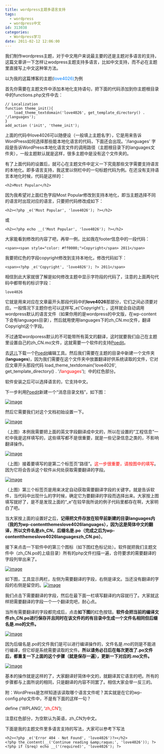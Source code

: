 ```yaml
---
title: wordpress主题多语言支持
tags:
  - wordpress
  - wordpress中文
id: 313038
categories:
  - Wordpress学习
date: 2011-02-12 12:06:00
---
```


我们制作wordpress主题，对于中文用户来说最主要的还是主题对多语言的支持，这篇文章讲一下怎样让wodpress主题支持多语言，比如中文支持，而不必在主题里直接写上中文这种笨方法。

以为我的这篇博客的主题(<span style="color: #0080ff;">love4026)</span>为例

<!--more-->

首先你需要在主题文件中添加本地化支持语句，把下面的代码添加到你主题根目录中的functions.php文件中去：

    // Localization
    function theme_init(){
    	load_theme_textdomain('love4026', get_template_directory() . '/languages');
    }
    add_action ('init', 'theme_init');

上面的代码中love4026可以随便设（一般填上主题名字），它是用来告诉WordPress如何选择那些能本地化语言的代码，下面还会出现。'/languages' 字段是告诉WordPress本地化语言文件的调用路径（主题根目录下的languages文件夹），一般主题默认就是这样，很多主题中是没有这个文件夹的。

有了上面代码的设置后，就可心在主题文件中定义一下究竟那些文字需要支持语言的本地化。即多语言支持，我这里以侧栏中的一句标题代码为例。在还没有支持语言本地化时候，代码是这样的：

`<h2>Most Popular</h2>`

因为我希望对上面红色字段Most Popular修改到支持本地化，即当主题选择不同的语言时出现对应的语言，只要把代码修改成如下：

`<h2><?php _e('Most Popular', 'love4026'); ?></h2>`

或

`<h2><?php echo __('Most Popular', 'love4026'); ?></h2>`

大家能看到修改的内容了吧，再举一例，比如我在footer信息中的一段代码：

`<span><span style="color: #ff0000;">Copyright</span> 2011</span>`

我要把红色的字段copyright修改到支持本地化，修改代码如下：

`<span><?php _e('Copyright', 'love4026'); ?> 2011</span>`

相信到此大家就很了解是如何修改主题中显示字符段的代码了，注意的上面两句代码中都带有的标识字段：

`love4026`

它就是用来对应在文章最开头那段代码中的**love4026**那部分，它们之间必须要对应。一般情况下主题你也可以这样写_e('Copyright'); ，这样就会自动调用wordpress默认的语言文件（如果你用的是wordpress的中文版，在wp-content下会有languages目录），然后就用使用languages下的zh_CN.mo文件，翻译Copyright这个字段。

不过通常wordporess默认的不可能带所有英文的翻译，这时就要我们自己在主题里设置自己的zh_CN.mo文件，这就需要一个软件的支持[Poedit](http://www.poedit.net/download.php)。

去[这儿](http://downloads.sourceforge.net/project/poedit/poedit/1.4.6/poedit-1.4.6-setup.exe?r=http%3A%2F%2Fsourceforge.net%2Fprojects%2Fpoedit%2Ffiles%2F&amp;ts=1297508108&amp;use_mirror=nchc)下载一个[Poedit](http://www.poedit.net/download.php)编辑工具。然后我们需要在主题的目录中新建一个文件夹(**languages**)，因为我们需要在这个文件夹中放置翻译好供系统读取的文件，它对应文章开头那段代码 load_theme_textdomain('love4026', get_template_directory() . '/<span style="color: #ff0000;">languages</span>');  中的红色部分。

软件安装之后可以选择语言的，它支持中文。

下一步利用[Poedit](http://www.poedit.net/download.php)新建一个“消息目录文档”，如下图：

[![image](http://www.love4026.org/wp-content/uploads/2011/02/image_thumb.png "image")](http://www.love4026.org/wp-content/uploads/2011/02/image.png)

然后它需要我们对这个文档初始设置一下。

[![image](http://www.love4026.org/wp-content/uploads/2011/02/image_thumb1.png "image")](http://www.love4026.org/wp-content/uploads/2011/02/image1.png)

（上图）本例我需要把上面的英文字段翻译成中文的，所以在设置的“工程信息”一栏中我是这样填写的，这些填写都不是很重要，就是一些记录信息之类的，不影响翻译操作。

[![image](http://www.love4026.org/wp-content/uploads/2011/02/image_thumb2.png "image")](http://www.love4026.org/wp-content/uploads/2011/02/image2.png)

（上图）接着要填写的是第二个标签页“路径”。<span style="color: #ff0000;">这一步很重要，请按图中的填写</span>。因为它将会告诉这个软件从何处获取需要翻译的字段。

[![image](http://www.love4026.org/wp-content/uploads/2011/02/image_thumb3.png "image")](http://www.love4026.org/wp-content/uploads/2011/02/image3.png)

（上图）第三个标签页是用来决定自动获取需要翻译字段的关键字。就是告诉软件，当代码中出现什么的字时候，确定它为要翻译的字段而选择出来。大家按上图填写就好了，是不是发现上面的“_e”在较早我所说的例子代码里都存在啊，大家明白了吧。

当大家按上面的设置好之后，**记得把文件存放在较早前新建的目录<strong>languages**内（我的为wp-contentthemeslove4026languages），因为这是简体中文的翻译，所以文件名是zh_CN，后缀名是.po（完成之后为wp-contentthemeslove4026languageszh_CN.po）</strong>。

接下来点击一下软件中的第三个图标（如下图红色标记处）。软件就把我们主题文件中（zh_CN.po的上级目录）所有的php文件扫描一遍，合符要求的需要翻译的字段列举出来了。

[![image](http://www.love4026.org/wp-content/uploads/2011/02/image_thumb4.png "image")](http://www.love4026.org/wp-content/uploads/2011/02/image4.png)

如下图，工具显示两栏，左侧为需要翻译的字段，右侧是译文。当还没有翻译的字段的右侧是留空的。[![image](http://www.love4026.org/wp-content/uploads/2011/02/image_thumb5.png "image")](http://www.love4026.org/wp-content/uploads/2011/02/image5.png)

我们点击下需要翻译的字段，然后在最下面一栏填写翻译的内容就行了。大家就这样把需要翻译的字段一个一个翻译完吧，耐心点。

当所有需要翻译的字段都完成后，点击**如下图**的红色按钮。**软件会把当前的编译文件zh_CN.po进行保存并且同时在该文件的的有目录中生成一个文件名相同但后缀名是.mo的文件。**

[![image](http://www.love4026.org/wp-content/uploads/2011/02/image_thumb6.png "image")](http://www.love4026.org/wp-content/uploads/2011/02/image6.png)

因为后缀名是.po的文件我们是可以进行编译操作的，文件名是.mo的则是不能进行编译，但它却是系统需要读取的文件。**所以请务必日后在每次更改了.po文件后，都重复一下上面的这个步骤（就是保存一遍），更新一下对应的.mo文件。**

[![image](http://www.love4026.org/wp-content/uploads/2011/02/image_thumb7.png "image")](http://www.love4026.org/wp-content/uploads/2011/02/image7.png)

基本的操作就是这样的了，大家翻译好简体中文的，就翻译其它语言的吧。所有的步骤都与上面所说的相同，只是翻译的内容不同罢了。相信大家会举一反三的。

附：WordPress是怎样知道该读取哪个语言文件呢？其实就是在它的wp-config.php文件中，不是有下面的这样一句？

define ('WPLANG', ‘<span style="color: #ff0000;">zh_CN</span>’);

注意红色部分，为空默认为英语，zh_CN为中文。

下面是我的主题文件里多语言支持的写法，大家可以参考下写法


```
<h2><?php _e('Error 404 - Not Found', 'love4026')?></h2>
<?php the_content(__('Continue reading &amp;raquo;', 'love4026')); ?>
<?php if ($req) echo __('(required)', 'love4026'); ?>
```